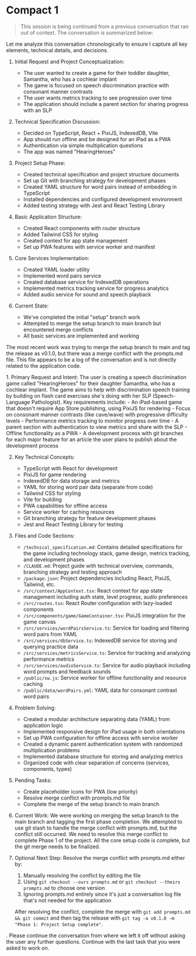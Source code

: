# Compact 1

> This session is being continued from a previous conversation that ran out of context. The conversation is summarized below:
  <analysis>
  Let me analyze this conversation chronologically to ensure I capture all key elements, technical details, and decisions.

  1. Initial Request and Project Conceptualization:
     - The user wanted to create a game for their toddler daughter, Samantha, who has a cochlear implant
     - The game is focused on speech discrimination practice with consonant manner contrasts
     - The user wants metrics tracking to see progression over time
     - The application should include a parent section for sharing progress with an SLP

  2. Technical Specification Discussion:
     - Decided on TypeScript, React + PixiJS, IndexedDB, Vite
     - App should run offline and be designed for an iPad as a PWA
     - Authentication via simple multiplication questions
     - The app was named "HearingHeroes"

  3. Project Setup Phase:
     - Created technical specification and project structure documents
     - Set up Git with branching strategy for development phases
     - Created YAML structure for word pairs instead of embedding in TypeScript
     - Installed dependencies and configured development environment
     - Added testing strategy with Jest and React Testing Library

  4. Basic Application Structure:
     - Created React components with router structure
     - Added Tailwind CSS for styling
     - Created context for app state management
     - Set up PWA features with service worker and manifest

  5. Core Services Implementation:
     - Created YAML loader utility
     - Implemented word pairs service
     - Created database service for IndexedDB operations
     - Implemented metrics tracking service for progress analytics
     - Added audio service for sound and speech playback

  6. Current State:
     - We've completed the initial "setup" branch work
     - Attempted to merge the setup branch to main branch but encountered merge conflicts
     - All basic services are implemented and working

  The most recent work was trying to merge the setup branch to main and tag the release as v0.1.0, but there was a merge conflict with the prompts.md file.
  This file appears to be a log of the conversation and is not directly related to the application code.
  </analysis>

  <summary>
  1. Primary Request and Intent:
     The user is creating a speech discrimination game called "HearingHeroes" for their daughter Samantha, who has a cochlear implant. The game aims to help
   with discrimination speech training by building on flash card exercises she's doing with her SLP (Speech-Language Pathologist). Key requirements include:
     - An iPad-based game that doesn't require App Store publishing, using PixiJS for rendering
     - Focus on consonant manner contrasts (like cave/wave) with progressive difficulty levels
     - Performance metrics tracking to monitor progress over time
     - A parent section with authentication to view metrics and share with the SLP
     - Offline functionality as a PWA
     - A development process with git branches for each major feature for an article the user plans to publish about the development process

  2. Key Technical Concepts:
     - TypeScript with React for development
     - PixiJS for game rendering
     - IndexedDB for data storage and metrics
     - YAML for storing word pair data (separate from code)
     - Tailwind CSS for styling
     - Vite for building
     - PWA capabilities for offline access
     - Service worker for caching resources
     - Git branching strategy for feature development phases
     - Jest and React Testing Library for testing

  3. Files and Code Sections:
     - `/technical_specification.md`: Contains detailed specifications for the game including technology stack, game design, metrics tracking, and
  development phases
     - `/CLAUDE.md`: Project guide with technical overview, commands, branching strategy and testing approach
     - `/package.json`: Project dependencies including React, PixiJS, Tailwind, etc.
     - `/src/context/AppContext.tsx`: React context for app state management including auth state, level progress, audio preferences
     - `/src/routes.tsx`: React Router configuration with lazy-loaded components
     - `/src/components/game/GameContainer.tsx`: PixiJS integration for the game canvas
     - `/src/services/wordPairsService.ts`: Service for loading and filtering word pairs from YAML
     - `/src/services/dbService.ts`: IndexedDB service for storing and querying practice data
     - `/src/services/metricsService.ts`: Service for tracking and analyzing performance metrics
     - `/src/services/audioService.ts`: Service for audio playback including word prompts and feedback sounds
     - `/public/sw.js`: Service worker for offline functionality and resource caching
     - `/public/data/wordPairs.yml`: YAML data for consonant contrast word pairs

  4. Problem Solving:
     - Created a modular architecture separating data (YAML) from application logic
     - Implemented responsive design for iPad usage in both orientations
     - Set up PWA configuration for offline access with service worker
     - Created a dynamic parent authentication system with randomized multiplication problems
     - Implemented database structure for storing and analyzing metrics
     - Organized code with clear separation of concerns (services, components, types)

  5. Pending Tasks:
     - Create placeholder icons for PWA (low priority)
     - Resolve merge conflict with prompts.md file
     - Complete the merge of the setup branch to main branch

  6. Current Work:
     We were working on merging the setup branch to the main branch and tagging the first phase completion. We attempted to use git stash to handle the
  merge conflict with prompts.md, but the conflict still occurred. We need to resolve this merge conflict to complete Phase 1 of the project. All the core
  setup code is complete, but the git merge needs to be finalized.

  7. Optional Next Step:
     Resolve the merge conflict with prompts.md either by:
     1. Manually resolving the conflict by editing the file
     2. Using `git checkout --ours prompts.md` or `git checkout --theirs prompts.md` to choose one version
     3. Ignoring prompts.md entirely since it's just a conversation log file that's not needed for the application

     After resolving the conflict, complete the merge with `git add prompts.md && git commit` and then tag the release with `git tag -a v0.1.0 -m "Phase 1:
  Project Setup complete"`.
  </summary>.
  Please continue the conversation from where we left it off without asking the user any further questions. Continue with the last task that you were asked
  to work on.